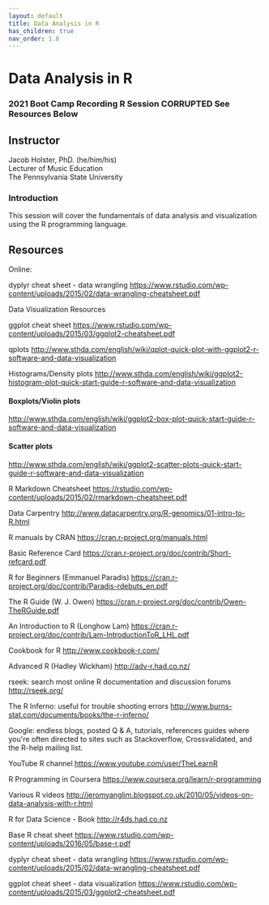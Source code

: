 ```yaml
---
layout: default
title: Data Analysis in R
has_children: true
nav_order: 1.8
---
```


# Data Analysis in R

### 2021 Boot Camp Recording R Session CORRUPTED See Resources Below

## Instructor

Jacob Holster, PhD. (he/him/his)  
Lecturer of Music Education  
The Pennsylvania State University

### Introduction

This session will cover the fundamentals of data analysis and visualization using the R programming language.

## Resources

Online:

dyplyr cheat sheet - data wrangling
<https://www.rstudio.com/wp-content/uploads/2015/02/data-wrangling-cheatsheet.pdf>

Data Visualization Resources

ggplot cheat sheet
<https://www.rstudio.com/wp-content/uploads/2015/03/ggplot2-cheatsheet.pdf>

qplots
<http://www.sthda.com/english/wiki/qplot-quick-plot-with-ggplot2-r-software-and-data-visualization>

Histograms/Density plots
<http://www.sthda.com/english/wiki/ggplot2-histogram-plot-quick-start-guide-r-software-and-data-visualization>

#### Boxplots/Violin plots

<http://www.sthda.com/english/wiki/ggplot2-box-plot-quick-start-guide-r-software-and-data-visualization>

#### Scatter plots

<http://www.sthda.com/english/wiki/ggplot2-scatter-plots-quick-start-guide-r-software-and-data-visualization>

R Markdown Cheatsheet
<https://rstudio.com/wp-content/uploads/2015/02/rmarkdown-cheatsheet.pdf>

Data Carpentry
<http://www.datacarpentry.org/R-genomics/01-intro-to-R.html>

R manuals by CRAN <https://cran.r-project.org/manuals.html>

Basic Reference Card
<https://cran.r-project.org/doc/contrib/Short-refcard.pdf>

R for Beginners (Emmanuel Paradis)
<https://cran.r-project.org/doc/contrib/Paradis-rdebuts_en.pdf>

The R Guide (W. J. Owen)
<https://cran.r-project.org/doc/contrib/Owen-TheRGuide.pdf>

An Introduction to R (Longhow Lam)
<https://cran.r-project.org/doc/contrib/Lam-IntroductionToR_LHL.pdf>

Cookbook for R <http://www.cookbook-r.com/>

Advanced R (Hadley Wickham) <http://adv-r.had.co.nz/>

rseek: search most online R documentation and discussion forums
<http://rseek.org/>

The R Inferno: useful for trouble shooting errors
<http://www.burns-stat.com/documents/books/the-r-inferno/>

Google: endless blogs, posted Q & A, tutorials, references guides where
you're often directed to sites such as Stackoverflow, Crossvalidated,
and the R-help mailing list.

YouTube R channel <https://www.youtube.com/user/TheLearnR>

R Programming in Coursera <https://www.coursera.org/learn/r-programming>

Various R videos
<http://jeromyanglim.blogspot.co.uk/2010/05/videos-on-data-analysis-with-r.html>

R for Data Science - Book <http://r4ds.had.co.nz>

Base R cheat sheet
<https://www.rstudio.com/wp-content/uploads/2016/05/base-r.pdf>

dyplyr cheat sheet - data wrangling
<https://www.rstudio.com/wp-content/uploads/2015/02/data-wrangling-cheatsheet.pdf>

ggplot cheat sheet - data visualization
<https://www.rstudio.com/wp-content/uploads/2015/03/ggplot2-cheatsheet.pdf>
